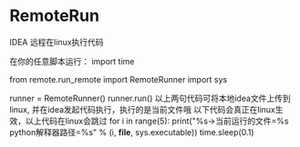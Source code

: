# RemoteRun
IDEA 远程在linux执行代码

在你的任意脚本运行：
import time

from remote.run_remote import RemoteRunner
import sys

runner = RemoteRunner()
runner.run()
以上两句代码可将本地idea文件上传到linux, 并在idea发起代码执行，执行的是当前文件哦
以下代码会真正在linux生效，以上代码在linux会跳过
for i in range(5):
    print("%s->当前运行的文件=%s python解释器路径=%s" % (i, __file__, sys.executable))
    time.sleep(0.1)

